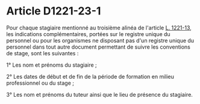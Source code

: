 # Article D1221-23-1

Pour chaque stagiaire mentionné au troisième alinéa de l'article [L. 1221-13][1], les indications complémentaires, portées sur le registre unique du personnel ou pour les organismes ne disposant pas d'un registre unique du personnel dans tout autre document permettant de suivre les conventions de stage, sont les suivantes : 
  
  
1° Les nom et prénoms du stagiaire ; 
  
  
2° Les dates de début et de fin de la période de formation en milieu professionnel ou du stage ; 
  
  
3° Les nom et prénoms du tuteur ainsi que le lieu de présence du stagiaire.

 [1]: /affichCodeArticle.do?cidTexte=LEGITEXT000006072050&idArticle=LEGIARTI000006900852&dateTexte=&categorieLien=cid